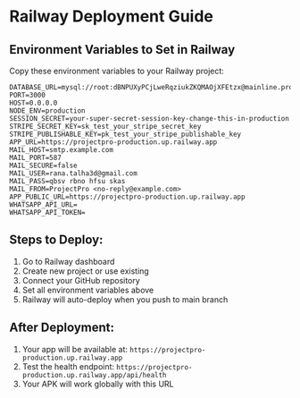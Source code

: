 # Railway Deployment Guide

## Environment Variables to Set in Railway

Copy these environment variables to your Railway project:

```
DATABASE_URL=mysql://root:dBNPUXyPCjLweRqziukZKQMAOjXFEtzx@mainline.proxy.rlwy.net:19492/railway
PORT=3000
HOST=0.0.0.0
NODE_ENV=production
SESSION_SECRET=your-super-secret-session-key-change-this-in-production
STRIPE_SECRET_KEY=sk_test_your_stripe_secret_key
STRIPE_PUBLISHABLE_KEY=pk_test_your_stripe_publishable_key
APP_URL=https://projectpro-production.up.railway.app
MAIL_HOST=smtp.example.com
MAIL_PORT=587
MAIL_SECURE=false
MAIL_USER=rana.talha3d@gmail.com
MAIL_PASS=qbsv rbno hfsu skas
MAIL_FROM=ProjectPro <no-reply@example.com>
APP_PUBLIC_URL=https://projectpro-production.up.railway.app
WHATSAPP_API_URL=
WHATSAPP_API_TOKEN=
```

## Steps to Deploy:

1. Go to Railway dashboard
2. Create new project or use existing
3. Connect your GitHub repository
4. Set all environment variables above
5. Railway will auto-deploy when you push to main branch

## After Deployment:

1. Your app will be available at: `https://projectpro-production.up.railway.app`
2. Test the health endpoint: `https://projectpro-production.up.railway.app/api/health`
3. Your APK will work globally with this URL
